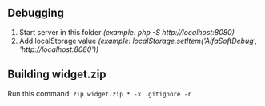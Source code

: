 ## Debugging
1. Start server in this folder *(example: php -S http://localhost:8080)*
2. Add localStorage value *(example: localStorage.setItem('AlfaSoftDebug', 'http://localhost:8080'))*

## Building widget.zip
Run this command: 
`zip widget.zip * -x .gitignore -r`